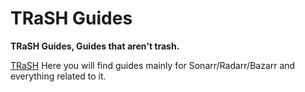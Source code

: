 # TRaSH Guides

<strong>TRaSH Guides, Guides that aren't trash.</strong>

[TRaSH](https://trash-guides.info) Here you will find guides mainly for Sonarr/Radarr/Bazarr and everything related to it.

